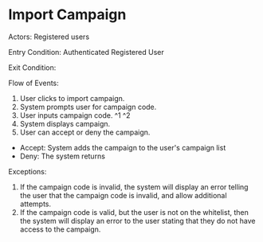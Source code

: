 # Import Campaign

Actors: Registered users

Entry Condition: Authenticated Registered User

Exit Condition:

Flow of Events:
1. User clicks to import campaign.
2. System prompts user for campaign code.
3. User inputs campaign code. ^1 ^2
4. System displays campaign.
5. User can accept or deny the campaign.
  - Accept: System adds the campaign to the user's campaign list
  - Deny: The system returns

Exceptions:
1. If the campaign code is invalid, the system will display an error telling the user that the campaign code is invalid, and allow additional attempts.
2. If the campaign code is valid, but the user is not on the whitelist, then the system will display an error to the user stating that they do not have access to the campaign.
